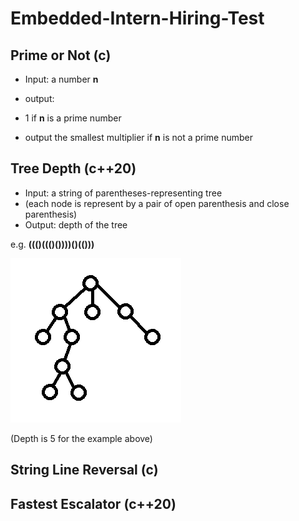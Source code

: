 # Embedded-Intern-Hiring-Test
 
## Prime or Not (c)
- Input: a number **n**

- output:
 - 1 if **n** is a prime number
 - output the smallest multiplier if **n** is not a prime number

## Tree Depth (c++20)
- Input: a string of parentheses-representing tree 
 - (each node is represent by a pair of open parenthesis and close parenthesis) 
- Output: depth of the tree

e.g. **((()((()())))()(()))**

![tree_example](https://github.com/zhuoming34/Embedded-Intern-Hiring-Test/blob/main/tree_example.png)

(Depth is 5 for the example above)




## String Line Reversal (c)

## Fastest Escalator (c++20)
